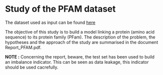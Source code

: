# Study of the PFAM dataset 
The dataset used as input can be found [here](https://www.kaggle.com/datasets/googleai/pfam-seed-random-split)

The objective of this study is to build a model linking a protein (amino acid sequence) to its protein family (PFam). 
The description of the problem, the hypotheses and the approach of the study are summarised in the document Report_PFAM.pdf. 

**NOTE :** Concerning the report, beware, the test set has been used to build an imbalance indicator. This can be seen as data leakage, this indicator should be used cacrefully. 
